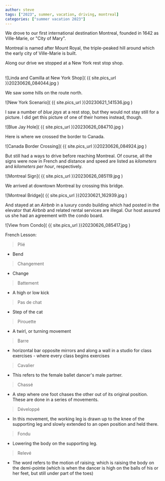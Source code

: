 ```yaml
---
author: steve
tags: ["2023", summer, vacation, driving, montreal]
categories: ["summer vacation 2023"]
---
```


We drove to our first international destination Montreal, founded in 1642 as Ville-Marie, or "City of Mary".  

Montreal is named after Mount Royal, the triple-peaked hill around which the early city of Ville-Marie is built.  

Along our drive we stopped at a New York rest stop shop.  
<br/>

![Linda and Camilla at New York Shop]( {{ site.pics_url }}20230626_084044.jpg )
<br/>

We saw some hills on the route north.  

![New York Scenario]( {{ site.pics_url }}20230621_141536.jpg )
<br/>

I saw a number of *blue jays* at a rest stop, but they would not stay still for a picture. I did get this picture of one of their homes instead, though.  

![Blue Jay Hole]( {{ site.pics_url }}20230626_084710.jpg )
<br/>

Here is where we crossed the border to Canada.  

![Canada Border Crossing]( {{ site.pics_url }}20230626_084924.jpg )
<br/>

But still had a ways to drive before reaching Montreal.  Of course, all the signs were now in French and distance and speed are listed as *kilometers* and *kilometers per hour*, respectively.  

![Montreal Sign]( {{ site.pics_url }}20230626_085119.jpg )
<br/>

We arrived at downtown Montreal by crossing this bridge.  

![Montreal Bridge]( {{ site.pics_url }}20230621_162939.jpg )
<br/>

And stayed at an *Airbnb* in a luxury condo building which had posted in the elevator that *Airbnb* and related rental services are illegal.  Our host assured us she had an agreement with the condo board.  

![View from Condo]( {{ site.pics_url }}20230626_085417.jpg )
<br/>

French Lesson:

> Plié

- Bend
  
> Changement

- Change

> Battement

- A high or low kick
  
> Pas de chat

- Step of the cat
  
> Pirouette

- A twirl, or turning movement

> Barre

- horizontal bar opposite mirrors and along a wall in a studio for class exercises - where every class begins exercises

> Cavalier

- This refers to the female ballet dancer's male partner.

> Chassé

- A step where one foot chases the other out of its original position. These are done in a series of movements.

> Développé

- In this movement, the working leg is drawn up to the knee of the supporting leg and slowly extended to an open position and held there.

> Fondu

- Lowering the body on the supporting leg.

> Relevé

- The word refers to the motion of raising; which is raising the body on the demi-pointe (which is when the dancer is high on the balls of his or her feet, but still under part of the toes)
